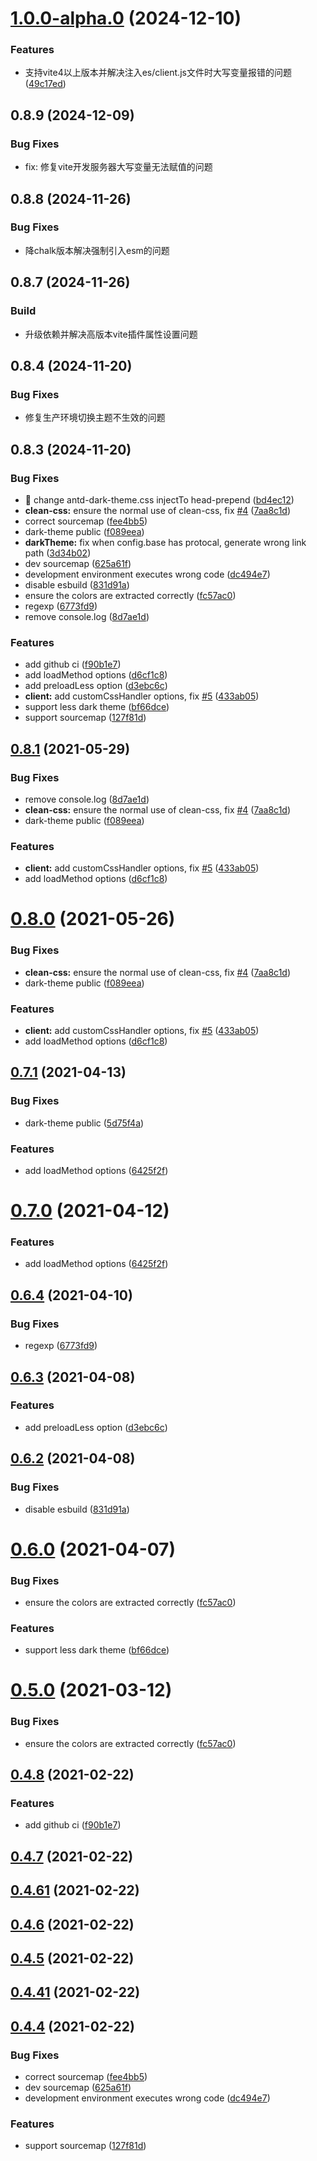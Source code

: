 # [1.0.0-alpha.0](https://github.com/didengren/vite-plugin-theme/compare/v0.8.9...v1.0.0-alpha.0) (2024-12-10)


### Features

* 支持vite4以上版本并解决注入es/client.js文件时大写变量报错的问题 ([49c17ed](https://github.com/didengren/vite-plugin-theme/commit/49c17ed2a75faa71315926aaaf10f6335510fa34))



## 0.8.9 (2024-12-09)

### Bug Fixes

* fix: 修复vite开发服务器大写变量无法赋值的问题



## 0.8.8 (2024-11-26)

### Bug Fixes

* 降chalk版本解决强制引入esm的问题



## 0.8.7 (2024-11-26)

### Build

* 升级依赖并解决高版本vite插件属性设置问题



## 0.8.4 (2024-11-20)


### Bug Fixes

* 修复生产环境切换主题不生效的问题



## 0.8.3 (2024-11-20)


### Bug Fixes

* 🐛 change antd-dark-theme.css injectTo head-prepend ([bd4ec12](https://github.com/didengren/vite-plugin-theme/commit/bd4ec12c027dca8fd3b57d647f888cbe22c9aec4))
* **clean-css:** ensure the normal use of clean-css, fix [#4](https://github.com/didengren/vite-plugin-theme/issues/4) ([7aa8c1d](https://github.com/didengren/vite-plugin-theme/commit/7aa8c1d6507198542198601c7c647b240c44e440))
* correct sourcemap ([fee4bb5](https://github.com/didengren/vite-plugin-theme/commit/fee4bb57fc2e15269e754db1daf46fa45ff3ddf4))
* dark-theme public ([f089eea](https://github.com/didengren/vite-plugin-theme/commit/f089eea4857c89360df1dd6efcd98ee3bfb74eb5))
* **darkTheme:** fix when config.base has protocal, generate wrong link path ([3d34b02](https://github.com/didengren/vite-plugin-theme/commit/3d34b025ab396be78c297005187bebcad3ae8ed2))
* dev sourcemap ([625a61f](https://github.com/didengren/vite-plugin-theme/commit/625a61f0359a609195551690467ef9da20c41f80))
* development environment executes wrong code ([dc494e7](https://github.com/didengren/vite-plugin-theme/commit/dc494e785bc20e6072dec4cbb4e12c2a7da62251))
* disable esbuild ([831d91a](https://github.com/didengren/vite-plugin-theme/commit/831d91ae198c1a3f7f9f36b8dbf23a0f395f73ce))
* ensure the colors are extracted correctly ([fc57ac0](https://github.com/didengren/vite-plugin-theme/commit/fc57ac0f6f5a252a1c6a281810d4b63573b535d6))
* regexp ([6773fd9](https://github.com/didengren/vite-plugin-theme/commit/6773fd92bdae3c45a5c7b76726d75c530c3e7d85))
* remove console.log ([8d7ae1d](https://github.com/didengren/vite-plugin-theme/commit/8d7ae1d9da0a424c9208d61db90cf6d107019809))


### Features

* add github ci ([f90b1e7](https://github.com/didengren/vite-plugin-theme/commit/f90b1e75fd597f0f1bb69172d3a10fb6a190fc21))
* add loadMethod options ([d6cf1c8](https://github.com/didengren/vite-plugin-theme/commit/d6cf1c8d0c338a7475762d8cff27ae5d0fb28bc9))
* add preloadLess option ([d3ebc6c](https://github.com/didengren/vite-plugin-theme/commit/d3ebc6c8d81c1fedda974a97a07027c09d656aed))
* **client:** add customCssHandler options, fix [#5](https://github.com/didengren/vite-plugin-theme/issues/5) ([433ab05](https://github.com/didengren/vite-plugin-theme/commit/433ab055be9116df4996e92cdda9cc9239fded88))
* support less dark theme ([bf66dce](https://github.com/didengren/vite-plugin-theme/commit/bf66dce09ed7a9e3a68608bad04a7f516c041f4c))
* support sourcemap ([127f81d](https://github.com/didengren/vite-plugin-theme/commit/127f81d4efcc7181ab56e626df44f3c1ff80321c))



## [0.8.1](https://github.com/vbenjs/vite-plugin-theme/compare/v0.6.4...v0.8.1) (2021-05-29)


### Bug Fixes

* remove console.log ([8d7ae1d](https://github.com/vbenjs/vite-plugin-theme/commit/8d7ae1d9da0a424c9208d61db90cf6d107019809))
* **clean-css:** ensure the normal use of clean-css, fix [#4](https://github.com/vbenjs/vite-plugin-theme/issues/4) ([7aa8c1d](https://github.com/vbenjs/vite-plugin-theme/commit/7aa8c1d6507198542198601c7c647b240c44e440))
* dark-theme public ([f089eea](https://github.com/vbenjs/vite-plugin-theme/commit/f089eea4857c89360df1dd6efcd98ee3bfb74eb5))


### Features

* **client:** add customCssHandler options, fix [#5](https://github.com/vbenjs/vite-plugin-theme/issues/5) ([433ab05](https://github.com/vbenjs/vite-plugin-theme/commit/433ab055be9116df4996e92cdda9cc9239fded88))
* add loadMethod options ([d6cf1c8](https://github.com/vbenjs/vite-plugin-theme/commit/d6cf1c8d0c338a7475762d8cff27ae5d0fb28bc9))



# [0.8.0](https://github.com/vbenjs/vite-plugin-theme/compare/v0.6.4...v0.8.0) (2021-05-26)


### Bug Fixes

* **clean-css:** ensure the normal use of clean-css, fix [#4](https://github.com/vbenjs/vite-plugin-theme/issues/4) ([7aa8c1d](https://github.com/vbenjs/vite-plugin-theme/commit/7aa8c1d6507198542198601c7c647b240c44e440))
* dark-theme public ([f089eea](https://github.com/vbenjs/vite-plugin-theme/commit/f089eea4857c89360df1dd6efcd98ee3bfb74eb5))


### Features

* **client:** add customCssHandler options, fix [#5](https://github.com/vbenjs/vite-plugin-theme/issues/5) ([433ab05](https://github.com/vbenjs/vite-plugin-theme/commit/433ab055be9116df4996e92cdda9cc9239fded88))
* add loadMethod options ([d6cf1c8](https://github.com/vbenjs/vite-plugin-theme/commit/d6cf1c8d0c338a7475762d8cff27ae5d0fb28bc9))



## [0.7.1](https://github.com/vbenjs/vite-plugin-theme/compare/v0.6.4...v0.7.1) (2021-04-13)


### Bug Fixes

* dark-theme public ([5d75f4a](https://github.com/vbenjs/vite-plugin-theme/commit/5d75f4a1cf4212989eb4973e8aa38b004bd8aa35))


### Features

* add loadMethod options ([6425f2f](https://github.com/vbenjs/vite-plugin-theme/commit/6425f2f47a7fc5fa40650e3dbce7735e8851d2e3))



# [0.7.0](https://github.com/vbenjs/vite-plugin-theme/compare/v0.6.4...v0.7.0) (2021-04-12)


### Features

* add loadMethod options ([6425f2f](https://github.com/vbenjs/vite-plugin-theme/commit/6425f2f47a7fc5fa40650e3dbce7735e8851d2e3))



## [0.6.4](https://github.com/vbenjs/vite-plugin-theme/compare/v0.6.3...v0.6.4) (2021-04-10)


### Bug Fixes

* regexp ([6773fd9](https://github.com/vbenjs/vite-plugin-theme/commit/6773fd92bdae3c45a5c7b76726d75c530c3e7d85))



## [0.6.3](https://github.com/vbenjs/vite-plugin-theme/compare/v0.6.2...v0.6.3) (2021-04-08)


### Features

* add preloadLess option ([d3ebc6c](https://github.com/vbenjs/vite-plugin-theme/commit/d3ebc6c8d81c1fedda974a97a07027c09d656aed))



## [0.6.2](https://github.com/vbenjs/vite-plugin-theme/compare/v0.6.0...v0.6.2) (2021-04-08)


### Bug Fixes

* disable esbuild ([831d91a](https://github.com/vbenjs/vite-plugin-theme/commit/831d91ae198c1a3f7f9f36b8dbf23a0f395f73ce))



# [0.6.0](https://github.com/vbenjs/vite-plugin-theme/compare/v0.4.8...v0.6.0) (2021-04-07)


### Bug Fixes

* ensure the colors are extracted correctly ([fc57ac0](https://github.com/vbenjs/vite-plugin-theme/commit/fc57ac0f6f5a252a1c6a281810d4b63573b535d6))


### Features

* support less dark theme ([bf66dce](https://github.com/vbenjs/vite-plugin-theme/commit/bf66dce09ed7a9e3a68608bad04a7f516c041f4c))



# [0.5.0](https://github.com/vbenjs/vite-plugin-theme/compare/v0.4.8...v0.5.0) (2021-03-12)


### Bug Fixes

* ensure the colors are extracted correctly ([fc57ac0](https://github.com/vbenjs/vite-plugin-theme/commit/fc57ac0f6f5a252a1c6a281810d4b63573b535d6))



## [0.4.8](https://github.com/vbenjs/vite-plugin-theme/compare/v0.4.7...v0.4.8) (2021-02-22)


### Features

* add github ci ([f90b1e7](https://github.com/vbenjs/vite-plugin-theme/commit/f90b1e75fd597f0f1bb69172d3a10fb6a190fc21))



## [0.4.7](https://github.com/vbenjs/vite-plugin-theme/compare/v0.4.61...v0.4.7) (2021-02-22)



## [0.4.61](https://github.com/vbenjs/vite-plugin-theme/compare/v0.4.6...v0.4.61) (2021-02-22)



## [0.4.6](https://github.com/vbenjs/vite-plugin-theme/compare/v0.4.5...v0.4.6) (2021-02-22)



## [0.4.5](https://github.com/vbenjs/vite-plugin-theme/compare/v0.4.41...v0.4.5) (2021-02-22)



## [0.4.41](https://github.com/vbenjs/vite-plugin-theme/compare/v0.4.4...v0.4.41) (2021-02-22)



## [0.4.4](https://github.com/vbenjs/vite-plugin-theme/compare/127f81d4efcc7181ab56e626df44f3c1ff80321c...v0.4.4) (2021-02-22)


### Bug Fixes

* correct sourcemap ([fee4bb5](https://github.com/vbenjs/vite-plugin-theme/commit/fee4bb57fc2e15269e754db1daf46fa45ff3ddf4))
* dev sourcemap ([625a61f](https://github.com/vbenjs/vite-plugin-theme/commit/625a61f0359a609195551690467ef9da20c41f80))
* development environment executes wrong code ([dc494e7](https://github.com/vbenjs/vite-plugin-theme/commit/dc494e785bc20e6072dec4cbb4e12c2a7da62251))


### Features

* support sourcemap ([127f81d](https://github.com/vbenjs/vite-plugin-theme/commit/127f81d4efcc7181ab56e626df44f3c1ff80321c))



